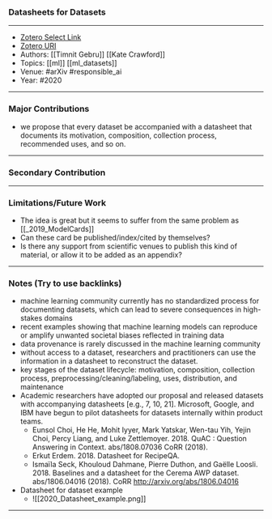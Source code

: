 ### Datasheets for Datasets
---
- [Zotero Select Link](zotero://select/groups/2480461/items/RG3XGQCS)
- [Zotero URI](https://www.zotero.org/groups/2480461/items/RG3XGQCS)
- Authors: [[Timnit Gebru]] [[Kate Crawford]]
- Topics: [[ml]] [[ml_datasets]]
- Venue: #arXiv #responsible_ai
- Year: #2020
---
### Major Contributions
- we propose that every dataset be accompanied with a datasheet that documents its motivation, composition, collection process, recommended uses, and so on.
---
### Secondary Contribution
---
### Limitations/Future Work
- The idea is great but it seems to suffer from the same problem as [[_2019_ModelCards]]
- Can these card be published/index/cited by themselves?
- Is there any support from scientific venues to publish this kind of material, or allow it to be added as an appendix?
---
### Notes (Try to use backlinks)
- machine learning community currently has no standardized process for documenting datasets, which can lead to severe consequences in high-stakes domains
- recent examples showing that machine learning models can reproduce or amplify unwanted societal biases reflected in training data
- data provenance is rarely discussed in the machine learning community
- without access to a dataset, researchers and practitioners can use the information in a datasheet to reconstruct the dataset.
- key stages of the dataset lifecycle: motivation, composition, collection process, preprocessing/cleaning/labeling, uses, distribution, and maintenance
- Academic researchers have adopted our proposal and released datasets with accompanying datasheets [e.g., 7, 10, 21]. Microsoft, Google, and IBM have begun to pilot datasheets for datasets internally within product teams.
	- Eunsol Choi, He He, Mohit Iyyer, Mark Yatskar, Wen-tau Yih, Yejin Choi, Percy Liang, and Luke Zettlemoyer. 2018. QuAC : Question Answering in Context. abs/1808.07036 CoRR (2018).
	- Erkut Erdem. 2018. Datasheet for RecipeQA.
	- Ismaïla Seck, Khouloud Dahmane, Pierre Duthon, and Gaëlle Loosli. 2018. Baselines and a datasheet for the Cerema AWP dataset. abs/1806.04016 (2018). CoRR http://arxiv.org/abs/1806.04016
- Datasheet for dataset example
	- ![[2020_Datasheet_example.png]]
---
